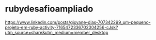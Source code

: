 # rubydesafioampliado


https://www.linkedin.com/posts/giovane-dias-707342299_um-pequeno-projeto-em-ruby-activity-7165472336702304256-cJsk?utm_source=share&utm_medium=member_desktop
